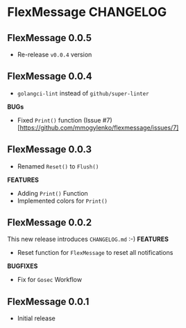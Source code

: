 # FlexMessage CHANGELOG

## FlexMessage 0.0.5

- Re-release `v0.0.4` version

## FlexMessage 0.0.4

- `golangci-lint` instead of `github/super-linter`

**BUGs**

- Fixed `Print()` function (Issue #7)[https://github.com/mmogylenko/flexmessage/issues/7]

## FlexMessage 0.0.3

- Renamed `Reset()` to `Flush()`

**FEATURES**
- Adding `Print()` Function
- Implemented colors for `Print()`

## FlexMessage 0.0.2
This new release introduces `CHANGELOG.md` :-)
**FEATURES**
- Reset function for `FlexMessage` to reset all notifications

**BUGFIXES**
- Fix for `Gosec` Workflow

## FlexMessage 0.0.1
- Initial release
